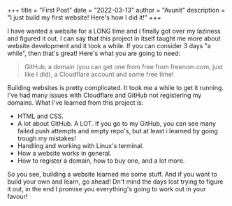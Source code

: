 +++
title = "First Post"
date = "2022-03-13"
author = "Avunit"
description = "I just build my first website! Here's how I did it!"
+++

I have wanted a website for a LONG time and i finally got over my laziness and figured it out. I can say that this project in itself taught me more about website development and it took a while. If you can consider 3 days "a while", then that's great! Here's what you are going to need:

> GitHub, a domain (you can get one from free from freenom.com, just like I did), a Cloudflare account and some free time!

Building websites is pretty complicated. It took me a while to get it running. I've had many issues with Cloudflare and GitHub not registering my domains. What I've learned from this project is:

- HTML and CSS.
- A lot about GitHub. A LOT. If you go to my GitHub, you can see many failed push attempts and empty repo's, but at least i learned by going trough my mistakes!
- Handling and working with Linux's terminal.
- How a website works in general.
- How to register a domain, how to buy one, and a lot more.

So you see, building a website learned me some stuff. And if you want to build your own and learn, go ahead! Dn't mind the days lost trying to figure it out, in the end I promise you everything's going to work out in your favour!